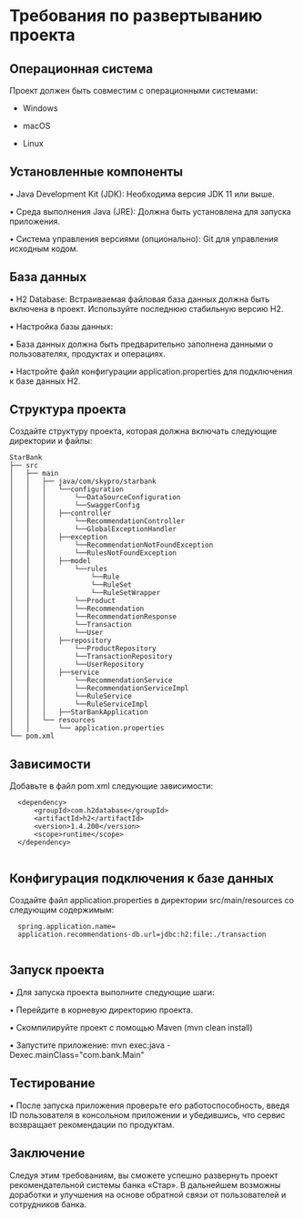 # Требования по развертыванию проекта

## Операционная система

Проект должен быть совместим с операционными системами:
* Windows

* macOS

* Linux

## Установленные компоненты

• Java Development Kit (JDK): Необходима версия JDK 11 или выше.

• Среда выполнения Java (JRE): Должна быть установлена для запуска приложения.

• Система управления версиями (опционально): Git для управления исходным кодом.

## База данных

• H2 Database: Встраиваемая файловая база данных должна быть включена в проект. Используйте последнюю стабильную версию H2.

• Настройка базы данных:

  • База данных должна быть предварительно заполнена данными о пользователях, продуктах и операциях.

  • Настройте файл конфигурации application.properties для подключения к базе данных H2.

## Структура проекта

Создайте структуру проекта, которая должна включать следующие директории и файлы:

  ```  
  StarBank
  ├── src
  │   ├── main
  │   │   ├── java/com/skypro/starbank
  │   │   │   └──configuration
  │   │   │       └──DataSourceConfiguration 
  │   │   │       └──SwaggerConfig    
  │   │   │   ├──controller 
  │   │   │       └──RecommendationController      
  │   │   │       └──GlobalExceptionHandler       
  │   │   │   ├──exception             
  │   │   │       └──RecommendationNotFoundException
  │   │   │       └──RulesNotFoundException
  │   │   │   ├──model 
  │   │   │       └──rules
  │   │   │           └──Rule
  │   │   │           └──RuleSet
  │   │   │           └──RuleSetWrapper
  │   │   │       └──Product
  │   │   │       └──Recommendation
  │   │   │       └──RecommendationResponse 
  │   │   │       └──Transaction
  │   │   │       └──User   
  │   │   │   ├──repository   
  │   │   │       └──ProductRepository
  │   │   │       └──TransactionRepository
  │   │   │       └──UserRepository
  │   │   │   ├──service  
  │   │   │       └──RecommendationService                 
  │   │   │       └──RecommendationServiceImpl
  │   │   │       └──RuleService          
  │   │   │       └──RuleServiceImpl
  │   │   │   ├──StarBankApplication     
  │   │   └── resources
  │   │       └── application.properties
  └── pom.xml 
  
```
## Зависимости

Добавьте в файл pom.xml следующие зависимости:
  
```  
  <dependency>
      <groupId>com.h2database</groupId>
      <artifactId>h2</artifactId>
      <version>1.4.200</version>
      <scope>runtime</scope>
  </dependency>
  
```

## Конфигурация подключения к базе данных

Создайте файл application.properties в директории src/main/resources со следующим содержимым:

```
  spring.application.name=
  application.recommendations-db.url=jdbc:h2:file:./transaction
  
```

## Запуск проекта

• Для запуска проекта выполните следующие шаги:

  • Перейдите в корневую директорию проекта.

  • Скомпилируйте проект с помощью Maven (mvn clean install)

  • Запустите приложение: mvn exec:java -Dexec.mainClass="com.bank.Main"

## Тестирование

• После запуска приложения проверьте его работоспособность, введя ID пользователя в консольном приложении и убедившись, что сервис возвращает рекомендации по продуктам.

## Заключение

Следуя этим требованиям, вы сможете успешно развернуть проект рекомендательной системы банка «Стар». В дальнейшем возможны доработки и улучшения на основе обратной связи от пользователей и сотрудников банка.